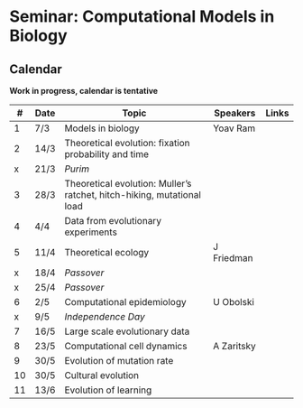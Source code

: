 # Seminar: Computational Models in Biology
## Calendar

**Work in progress, calendar is tentative**

|   #   |   Date    |   Topic   |   Speakers    | Links |
|-------|-----------|-----------|---------------|-------|
|   1   |   7/3     | Models in biology | Yoav Ram
|   2   |   14/3    | Theoretical evolution: fixation probability and time |
|   x   |   21/3    | *Purim*  |
|   3   |   28/3    | Theoretical evolution: Muller’s ratchet, hitch-hiking, mutational load | 
|   4   |   4/4     | Data from evolutionary experiments | 
|   5   |   11/4    | Theoretical ecology | J Friedman
|   x   |   18/4    | *Passover*   |
|   x   |   25/4    | *Passover*   |
|   6   |   2/5     | Computational epidemiology | U Obolski 
|   x   |   9/5     | *Independence Day*    |
|   7   |   16/5    | Large scale evolutionary data  |
|   8   |   23/5    | Computational cell dynamics | A Zaritsky
|   9   |   30/5    | Evolution of mutation rate
|   10  |   30/5    | Cultural evolution
|   11  |   13/6    | Evolution of learning

